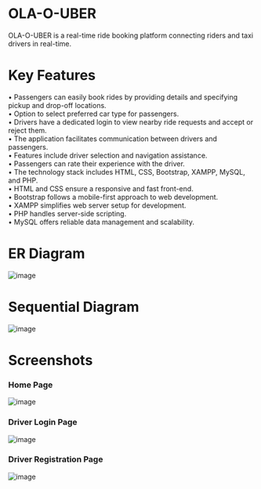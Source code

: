 # OLA-O-UBER
OLA-O-UBER is a real-time ride booking platform connecting riders and taxi drivers in real-time.

# Key Features
• Passengers can easily book rides by providing details and specifying pickup and drop-off locations.<br>
• Option to select preferred car type for passengers.<br>
• Drivers have a dedicated login to view nearby ride requests and accept or reject them.<br>
• The application facilitates communication between drivers and passengers.<br>
• Features include driver selection and navigation assistance.<br>
• Passengers can rate their experience with the driver.<br>
• The technology stack includes HTML, CSS, Bootstrap, XAMPP, MySQL, and PHP.<br>
• HTML and CSS ensure a responsive and fast front-end.<br>
• Bootstrap follows a mobile-first approach to web development.<br>
• XAMPP simplifies web server setup for development.<br>
• PHP handles server-side scripting.<br>
• MySQL offers reliable data management and scalability.<br>

# ER Diagram
![image](https://github.com/G0ku1729/OLA-O-UBER/assets/145249135/8c528435-2c65-4302-97d4-96a8ba38adbe)

# Sequential Diagram
![image](https://github.com/G0ku1729/OLA-O-UBER/assets/145249135/f31efeb8-f926-4574-9911-49227b450629)

# Screenshots
### Home Page
![image](https://github.com/G0ku1729/OLA-O-UBER/assets/145249135/51d23e5f-29b7-40f4-8863-bc9e79a739fe)

### Driver Login Page
![image](https://github.com/G0ku1729/OLA-O-UBER/assets/145249135/f8df4b60-1e48-4f88-a6e0-6ca83bc4e742)

### Driver Registration Page
![image](https://github.com/G0ku1729/OLA-O-UBER/assets/145249135/52058338-3816-4c7d-a393-399336a1555d)



